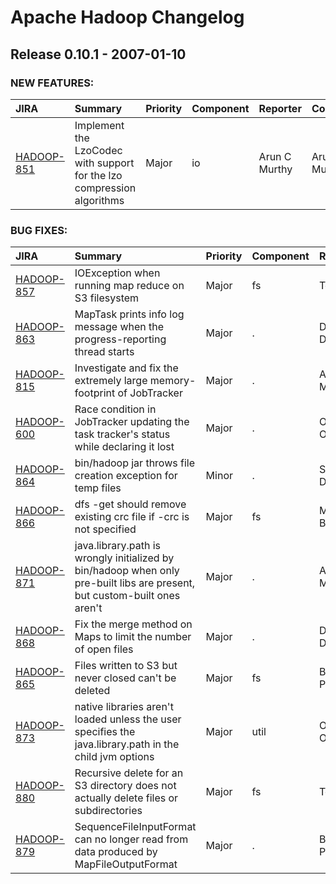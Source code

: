 
<!---
# Licensed to the Apache Software Foundation (ASF) under one
# or more contributor license agreements.  See the NOTICE file
# distributed with this work for additional information
# regarding copyright ownership.  The ASF licenses this file
# to you under the Apache License, Version 2.0 (the
# "License"); you may not use this file except in compliance
# with the License.  You may obtain a copy of the License at
#
#     http://www.apache.org/licenses/LICENSE-2.0
#
# Unless required by applicable law or agreed to in writing, software
# distributed under the License is distributed on an "AS IS" BASIS,
# WITHOUT WARRANTIES OR CONDITIONS OF ANY KIND, either express or implied.
# See the License for the specific language governing permissions and
# limitations under the License.
-->
# Apache Hadoop Changelog

## Release 0.10.1 - 2007-01-10



### NEW FEATURES:

| JIRA | Summary | Priority | Component | Reporter | Contributor |
|:---- |:---- | :--- |:---- |:---- |:---- |
| [HADOOP-851](https://issues.apache.org/jira/browse/HADOOP-851) | Implement the LzoCodec with support for the lzo compression algorithms |  Major | io | Arun C Murthy | Arun C Murthy |


### BUG FIXES:

| JIRA | Summary | Priority | Component | Reporter | Contributor |
|:---- |:---- | :--- |:---- |:---- |:---- |
| [HADOOP-857](https://issues.apache.org/jira/browse/HADOOP-857) | IOException when running map reduce on S3 filesystem |  Major | fs | Tom White |  |
| [HADOOP-863](https://issues.apache.org/jira/browse/HADOOP-863) | MapTask prints info log message when the progress-reporting thread starts |  Major | . | Devaraj Das | Devaraj Das |
| [HADOOP-815](https://issues.apache.org/jira/browse/HADOOP-815) | Investigate and fix the extremely large memory-footprint of JobTracker |  Major | . | Arun C Murthy | Arun C Murthy |
| [HADOOP-600](https://issues.apache.org/jira/browse/HADOOP-600) | Race condition in JobTracker updating the task tracker\'s status while declaring it lost |  Major | . | Owen O\'Malley | Arun C Murthy |
| [HADOOP-864](https://issues.apache.org/jira/browse/HADOOP-864) | bin/hadoop jar throws file creation exception for temp files |  Minor | . | Sanjay Dahiya | Sanjay Dahiya |
| [HADOOP-866](https://issues.apache.org/jira/browse/HADOOP-866) | dfs -get should remove existing crc file if -crc is not specified |  Major | fs | Milind Bhandarkar | Milind Bhandarkar |
| [HADOOP-871](https://issues.apache.org/jira/browse/HADOOP-871) | java.library.path is wrongly initialized by bin/hadoop when only pre-built libs are present, but custom-built ones aren\'t |  Major | . | Arun C Murthy | Arun C Murthy |
| [HADOOP-868](https://issues.apache.org/jira/browse/HADOOP-868) | Fix the merge method on Maps to limit the number of open files |  Major | . | Devaraj Das | Devaraj Das |
| [HADOOP-865](https://issues.apache.org/jira/browse/HADOOP-865) | Files written to S3 but never closed can\'t be deleted |  Major | fs | Bryan Pendleton | Tom White |
| [HADOOP-873](https://issues.apache.org/jira/browse/HADOOP-873) | native libraries aren\'t loaded unless the user specifies the java.library.path in the child jvm options |  Major | util | Owen O\'Malley | Owen O\'Malley |
| [HADOOP-880](https://issues.apache.org/jira/browse/HADOOP-880) | Recursive delete for an S3 directory does not actually delete files or subdirectories |  Major | fs | Tom White | Tom White |
| [HADOOP-879](https://issues.apache.org/jira/browse/HADOOP-879) | SequenceFileInputFormat can no longer read from data produced by MapFileOutputFormat |  Major | . | Bryan Pendleton | Doug Cutting |


